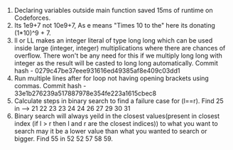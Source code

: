1. Declaring variables outside main function saved 15ms of runtime on Codeforces.
2. Its 1e9+7 not 10e9+7, As e means "Times 10 to the" here its donating (1*10)^9 + 7.
3. ll or LL makes an integer literal of type long long which can be used inside large (integer, integer) multiplications where there are chances of overflow. There won't be any need for this if we multiply long long with integer as the result will be casted to long long automatically. Commit hash - 0279c47be37eee931616ed49385af8e409c03dd1
4. Run multiple lines after for loop not having opening brackets using commas. Commit hash - 33e1b276239a517887978e354fe223a1615cbec8
5. Calculate steps in binary search to find a failure case for (l==r). Find 25 in --> 21 22 23 23 24 24 26 27 29 30 31
6. Binary search will always yeild in the closest values(present in closest index (if l > r then l and r are the closest indices)) to what you want to search may it be a lower value than what you wanted to search or bigger. Find 55 in 52 52 57 58 59.
